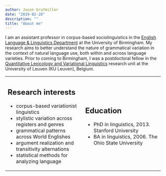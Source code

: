 ```yaml
---
author: Jason Grafmiller
date: "2019-02-28"
description: ""
title: "About me"
---
```


I am an assistant professor in corpus-based sociolinguistics in the [English Language & Linguistics Department](https://www.birmingham.ac.uk/schools/edacs/departments/englishlanguage/index.aspx) at the University of Birmingham. My research aims to better understand the nature of grammatical variation in the context of natural language use, both within and across language varieties. Prior to coming to Birmingham, I was a postdoctoral fellow in the [Quantitative Lexicology and Variational Linguistics](http://wwwling.arts.kuleuven.be/qlvl/) research unit at the University of Leuven (KU Leuven), Belgium. 


<table>
  <tr>
  <td>
    <h2>Research interests</h2>
    <ul>
      <li>corpus-based variationist linguistics</li>
      <li>stylistic variation across registers and genres</li>
      <li>grammatical patterns across World Englishes</li>
      <li>argument realization and transitivity alternations</li>
      <li>statistical methods for analyzing language</li>
    </ul>
  </td>
  <td>
    <h2>Education</h2>
    <ul>
      <li>PhD in linguistics, 2013. Stanford University</li>
      <li>BA in linguistics, 2006. The Ohio State University</li>
    </ul>
  </td>
  </tr>
</table>


